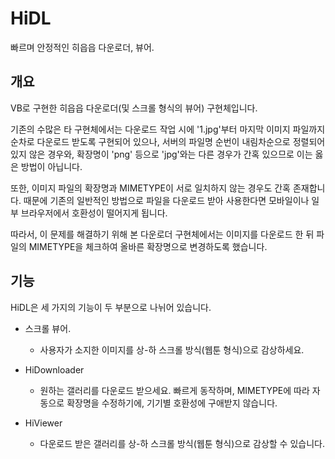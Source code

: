 # HiDL
빠르며 안정적인 히읍읍 다운로더, 뷰어.

개요
--------
VB로 구현한 히읍읍 다운로더(및 스크롤 형식의 뷰어) 구현체입니다.

기존의 수많은 타 구현체에서는 다운로드 작업 시에 '1.jpg'부터 마지막 이미지 파일까지 순차로 다운로드 받도록 구현되어 있으나, 서버의 파일명 순번이 내림차순으로 정렬되어 있지 않은 경우와, 확장명이 'png' 등으로 'jpg'와는 다른 경우가 간혹 있으므로 이는 옳은 방법이 아닙니다. 

또한, 이미지 파일의 확장명과 MIMETYPE이 서로 일치하지 않는 경우도 간혹 존재합니다. 때문에 기존의 일반적인 방법으로 파일을 다운로드 받아 사용한다면 모바일이나 일부 브라우저에서 호환성이 떨어지게 됩니다. 

따라서, 이 문제를 해결하기 위해 본 다운로더 구현체에서는 이미지를 다운로드 한 뒤 파일의 MIMETYPE을 체크하여 올바른 확장명으로 변경하도록 했습니다. 


기능
--------
HiDL은 세 가지의 기능이 두 부분으로 나뉘어 있습니다.

 - 스크롤 뷰어.
   - 사용자가 소지한 이미지를 상-하 스크롤 방식(웹툰 형식)으로 감상하세요.

 - HiDownloader
   - 원하는 갤러리를 다운로드 받으세요. 빠르게 동작하며, MIMETYPE에 따라 자동으로 확장명을 수정하기에, 기기별 호환성에 구애받지 않습니다. 
 - HiViewer
   - 다운로드 받은 갤러리를 상-하 스크롤 방식(웹툰 형식)으로 감상할 수 있습니다.
